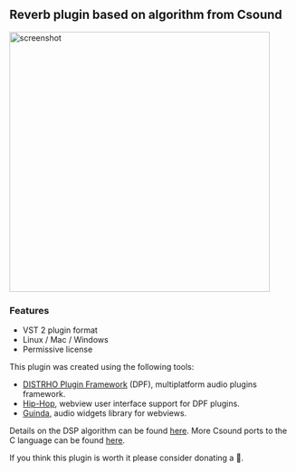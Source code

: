 Reverb plugin based on algorithm from Csound 
--------------------------------------------

<img width="460" alt="screenshot" src="https://user-images.githubusercontent.com/930494/130102475-0151bc6b-75c1-4405-b0d8-f06ea3b4702f.png">

### Features

* VST 2 plugin format
* Linux / Mac / Windows
* Permissive license

This plugin was created using the following tools:

- [DISTRHO Plugin Framework](https://github.com/DISTRHO/DPF) (DPF), multiplatform audio plugins framework.
- [Hip-Hop](https://github.com/lucianoiam/hiphop), webview user interface support for DPF plugins.
- [Guinda](https://github.com/lucianoiam/guinda), audio widgets library for webviews.

Details on the DSP algorithm can be found [here](http://www.csounds.com/manual/html/reverbsc.html).
More Csound ports to the C language can be found [here](https://github.com/PaulBatchelor/Soundpipe).

If you think this plugin is worth it please consider donating a 🍺.
